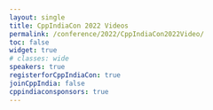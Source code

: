 ```yaml
---
layout: single
title: CppIndiaCon 2022 Videos
permalink: /conference/2022/CppIndiaCon2022Video/
toc: false
widget: true
# classes: wide
speakers: true
registerforCppIndiaCon: true
joinCppIndia: false
cppindiaconsponsors: true
---
```


<!-- <iframe width="560" height="315" src="https://www.youtube.com/embed/FlJh5KvatSA" title="YouTube video player" frameborder="0" allow="accelerometer; autoplay; clipboard-write; encrypted-media; gyroscope; picture-in-picture" allowfullscreen></iframe>
<br> -->

<pre>
















</pre>